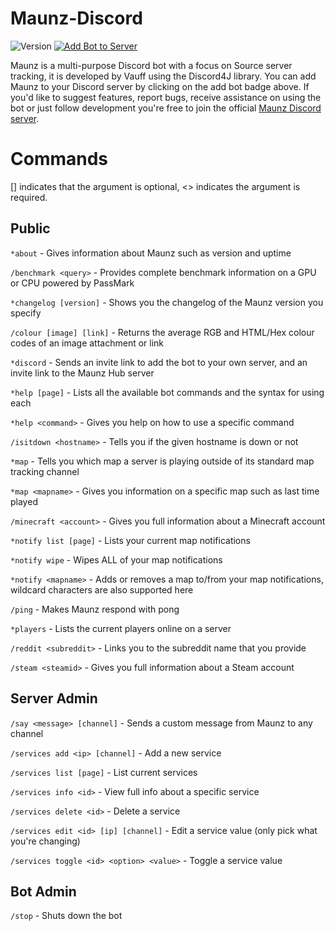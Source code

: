 # Maunz-Discord

![Version](https://img.shields.io/github/release/Vauff/Maunz-Discord.svg?color=4CC61E&label=version) [![Add Bot to Server](https://img.shields.io/badge/add%20bot%20on-Discord-7289da.svg)](https://discord.com/api/oauth2/authorize?client_id=230780946142593025&permissions=517647752257&scope=bot%20applications.commands)

Maunz is a multi-purpose Discord bot with a focus on Source server tracking, it is developed by Vauff using the Discord4J library. You can add Maunz to your Discord server by clicking on the add bot badge above. If you'd like to suggest features, report bugs, receive assistance on using the bot or just follow development you're free to join the official [Maunz Discord server](https://discord.gg/v55fW9b).

# Commands

[] indicates that the argument is optional, \<> indicates the argument is required.

## Public

`*about` - Gives information about Maunz such as version and uptime

`/benchmark <query>` - Provides complete benchmark information on a GPU or CPU powered by PassMark

`*changelog [version]` - Shows you the changelog of the Maunz version you specify

`/colour [image] [link]` - Returns the average RGB and HTML/Hex colour codes of an image attachment or link

`*discord` - Sends an invite link to add the bot to your own server, and an invite link to the Maunz Hub server

`*help [page]` - Lists all the available bot commands and the syntax for using each

`*help <command>` - Gives you help on how to use a specific command

`/isitdown <hostname>` - Tells you if the given hostname is down or not

`*map` - Tells you which map a server is playing outside of its standard map tracking channel

`*map <mapname>` - Gives you information on a specific map such as last time played

`/minecraft <account>` - Gives you full information about a Minecraft account

`*notify list [page]` - Lists your current map notifications

`*notify wipe` - Wipes ALL of your map notifications

`*notify <mapname>` - Adds or removes a map to/from your map notifications, wildcard characters are also supported here

`/ping` - Makes Maunz respond with pong

`*players` - Lists the current players online on a server

`/reddit <subreddit>` - Links you to the subreddit name that you provide

`/steam <steamid>` - Gives you full information about a Steam account

## Server Admin

`/say <message> [channel]` - Sends a custom message from Maunz to any channel

`/services add <ip> [channel]` - Add a new service

`/services list [page]` - List current services

`/services info <id>` - View full info about a specific service

`/services delete <id>` - Delete a service

`/services edit <id> [ip] [channel]` - Edit a service value (only pick what you're changing)

`/services toggle <id> <option> <value>` - Toggle a service value

## Bot Admin

`/stop` - Shuts down the bot
